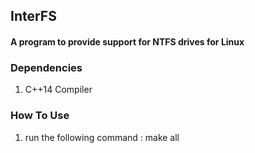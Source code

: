 ## InterFS

#### A program to provide support for NTFS drives for Linux

### Dependencies
1. C++14 Compiler

### How To Use
1. run the following command : make all
